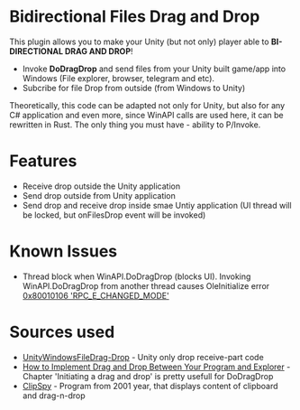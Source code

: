# Bidirectional Files Drag and Drop
This plugin allows you to make your Unity (but not only) player able to **BI-DIRECTIONAL DRAG AND DROP**!<br/>
- Invoke **DoDragDrop** and send files from your Unity built game/app into Windows (File explorer, browser, telegram and etc).</br>
- Subcribe for file Drop from outside (from Windows to Unity)

Theoretically, this code can be adapted not only for Unity, but also for any C# application and even more, since WinAPI calls are used here, it can be rewritten in Rust. The only thing you must have - ability to P/Invoke.

# Features
- Receive drop outside the Unity application
- Send drop outside from Unity application
- Send drop and receive drop inside smae Untiy application (UI thread will be locked, but onFilesDrop event will be invoked)

# Known Issues
- Thread block when WinAPI.DoDragDrop (blocks UI). Invoking WinAPI.DoDragDrop from another thread causes OleInitialize error [0x80010106 'RPC_E_CHANGED_MODE'](https://learn.microsoft.com/en-us/openspecs/windows_protocols/ms-erref/705fb797-2175-4a90-b5a3-3918024b10b8)

# Sources used
- [UnityWindowsFileDrag-Drop](https://github.com/Bunny83/UnityWindowsFileDrag-Drop) - Unity only drop receive-part code
- [How to Implement Drag and Drop Between Your Program and Explorer](https://www.codeproject.com/Articles/840/How-to-Implement-Drag-and-Drop-Between-Your-Progra) - Chapter 'Initiating a drag and drop' is pretty usefull for DoDragDrop
- [ClipSpy](https://www.codeproject.com/Articles/168/ClipSpy) - Program from 2001 year, that displays content of clipboard and drag-n-drop
